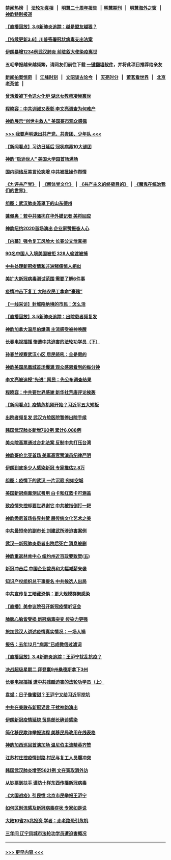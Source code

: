 #### [禁闻热榜](热点新闻.md?=0)  &nbsp;&nbsp;|&nbsp;&nbsp; [法轮功真相](https://github.com/gfw-breaker/truth/blob/master/README.md?=0) &nbsp;&nbsp;|&nbsp;&nbsp; [明慧二十周年报告](https://github.com/gfw-breaker/mh-reports/blob/master/README.md?=0) &nbsp;&nbsp;|&nbsp;&nbsp;[明慧期刊](https://github.com/gfw-breaker/mh-qikan) &nbsp;&nbsp;|&nbsp;&nbsp; [明慧海外之窗](https://github.com/gfw-breaker/mh-news/blob/master/README.md?=0) &nbsp;&nbsp;|&nbsp;&nbsp; [神韵特别报道](https://github.com/gfw-breaker/mh-news/blob/master/shenyun.md?=0)
#### [【直播回放】3.6新肺炎追踪：越是盟友越狠？](../pages/nf4514/n11920274.md?t=03070302) 
#### [【持续更新3.6】川普签署冠状病毒支出法案](../pages/nf4514/n11919043.md?t=03070302) 
#### [伊朗暴增1234例武汉肺炎 前驻叙大使染疫离世](../pages/nf4514/n11919807.md?t=03070302) 
#### 五毛举报越来越频繁，请网友们前往下载 [一键翻墙软件](https://github.com/gfw-breaker/ssr-accounts)，并将此项目推荐给亲友
#### [新闻拍案惊奇](https://github.com/gfw-breaker/banned-news/blob/master/pages/link4.md) &nbsp;&nbsp;|&nbsp;&nbsp; [江峰时刻](https://github.com/gfw-breaker/banned-news/blob/master/pages/link4.md) &nbsp;&nbsp;|&nbsp;&nbsp; [文昭谈古论今](https://github.com/gfw-breaker/banned-news/blob/master/pages/link4.md) &nbsp;&nbsp;|&nbsp;&nbsp; [天亮时分](https://github.com/gfw-breaker/banned-news/blob/master/pages/link4.md) &nbsp;&nbsp;|&nbsp;&nbsp; [萧茗看世界](https://github.com/gfw-breaker/banned-news/blob/master/pages/link4.md) &nbsp;&nbsp;|&nbsp;&nbsp; [北京老茶馆](https://github.com/gfw-breaker/banned-news/blob/master/pages/link4.md) &nbsp;&nbsp;|&nbsp;&nbsp; 
#### [曾活着被下令送火化炉 湖北女教师凄惨离世](../pages/nf4514/n11917920.md?t=03070302) 
#### [程晓容：中共训诫又表彰 李文亮调查为何难产](../pages/nf4514/n11919652.md?t=03070302) 
#### [神韵展示“创世主救人” 美国哥市观众感佩](../pages/nf4514/n11919395.md?t=03070302) 
#### [>>> 我要声明退出共产党、共青团、少年队 <<<](https://github.com/begood0513/goodnews/blob/master/quit/letter.md) 
#### [【新闻看点】习访日延后 冠状病毒10大谜团](../pages/nf4514/n11918067.md?t=03070302) 
#### [神韵“启迪世人” 美国大学园首场满场](../pages/nf4514/n11919463.md?t=03070302) 
#### [国内网络反美言论突增 中共被批操作舆情](../pages/nf4514/n11919024.md?t=03070302) 
#### [《九评共产党》](https://github.com/begood0513/9ping.md/blob/master/README.md) &nbsp;|&nbsp; [《解体党文化》](../../../../jtdwh.md/blob/master/README.md)  &nbsp;|&nbsp; [《共产主义的终极目的》](../../../../gczydzjmd.md/blob/master/README.md) &nbsp;|&nbsp; [《魔鬼在统治我们的世界》](../../../../mgztzwmdsj.md/blob/master/README.md) 
#### [组图：武汉肺炎笼罩下的山东德州](../pages/nf4514/n11918589.md?t=03070302) 
#### [蓬佩奥：若中共骚扰在华外媒记者 美将回应](../pages/nf4514/n11918836.md?t=03070302) 
#### [神韵纽约2020首场演出 企业家赞振奋人心](../pages/nf4514/n11918762.md?t=03070302) 
#### [【内幕】强令复工风险大 长春公文泄真相](../pages/nf4514/n11915640.md?t=03070302) 
#### [90名中国人入境美国被拒 328人偷渡被捕](../pages/nf4514/n11918378.md?t=03070302) 
#### [中共处理新冠疫情和非洲猪瘟惊人相似](../pages/nf4514/n11918081.md?t=03070302) 
#### [美扩大新冠病毒测试范围 需要了解6件事](../pages/nf4514/n11917886.md?t=03070302) 
#### [疫情冲击下复工 大陆农民工拿命“豪赌”](../pages/nf4514/n11917863.md?t=03070302) 
#### [【一线采访】封城陷绝境的市民：怎么活](../pages/nf4514/n11917765.md?t=03070302) 
#### [【直播回放】3.5新肺炎追踪：出院患者频复发](../pages/nf4514/n11917459.md?t=03070302) 
#### [神韵加拿大温尼伯爆满 主流感受被神唤醒](../pages/nf4514/n11917492.md?t=03070302) 
#### [长春电视插播 惨遭中共迫害的法轮功学员（下）](../pages/nf4514/n11900218.md?t=03070302) 
#### [孙春兰视察武汉小区 居民怒吼：全是假的](../pages/nf4514/n11916833.md?t=03070302) 
#### [神韵美国凤凰城首场爆满 观众感恩看到的每分钟](../pages/nf4514/n11917165.md?t=03070302) 
#### [李文亮被追授“先进” 网民：先公布调查结果](../pages/nf4514/n11916903.md?t=03070302) 
#### [程晓容：中共要世界感谢 新华社荒唐评论挨轰](../pages/nf4514/n11916222.md?t=03070302) 
#### [【新闻看点】疫情危机刚开始？习近平五大短板](../pages/nf4514/n11915146.md?t=03070302) 
#### [出院者频复发 武汉方舱医院暂停出院手续](../pages/nf4514/n11915322.md?t=03070302) 
#### [韩国武汉肺炎新增760例 累计6,088例](../pages/nf4514/n11916869.md?t=03070302) 
#### [美众院高票通过台北法案 反制中共打压台湾](../pages/nf4514/n11915911.md?t=03070302) 
#### [神韵哥伦比亚首场 美军高官赞演员纪律严明](../pages/nf4514/n11916480.md?t=03070302) 
#### [伊朗到底多少人感染新冠 专家推估2.8万](../pages/nf4514/n11916156.md?t=03070302) 
#### [组图：疫情下的武汉 一片沉寂 宛如空城](../pages/nf4514/n11914758.md?t=03070302) 
#### [美国新冠病毒测试费用 白卡和红蓝卡可涵盖](../pages/nf4514/n11915595.md?t=03070302) 
#### [致疫情失控却要世界谢它 中共被指倒打一耙](../pages/nf4514/n11915738.md?t=03070302) 
#### [神韵悉尼首场各界共赞 展传统文化艺术之美](../pages/nf4514/n11915639.md?t=03070302) 
#### [中共最短命的副市长 刘建武所涉迫害案例](../pages/nf4514/n11915623.md?t=03070302) 
#### [武汉一新冠肺炎患者出院后死亡 消息被删](../pages/nf4514/n11915512.md?t=03070302) 
#### [神韵重返林肯中心 纽约州近百政要致贺(五)](../pages/nf4514/n11912475.md?t=03070302) 
#### [新冠冲击后 中国企业裁员和大幅减薪来袭](../pages/nf4514/n11915404.md?t=03070302) 
#### [知识产权组织总干事提名 中共候选人出局](../pages/nf4514/n11915273.md?t=03070302) 
#### [中共宣传复工暗藏恐惧：更大规模群聚感染](../pages/nf4514/n11915082.md?t=03070302) 
#### [【直播】美参议院召开新冠疫情听证会](../pages/nf4514/n11913042.md?t=03070302) 
#### [肺脾心脑皆受损 新冠病毒突变 传染力更强](../pages/nf4514/n11914921.md?t=03070302) 
#### [旅加武汉人讲述疫情真实情况：一场人祸](../pages/nf4514/n11913264.md?t=03070302) 
#### [报告：去年12月“病毒”已成微信过滤词](../pages/nf4514/n11913654.md?t=03070302) 
#### [【直播回放】3.4新肺炎追踪：王沪宁扰乱抗疫？](../pages/nf4514/n11914571.md?t=03070302) 
#### [决战超级星期二 拜登赢9州桑德斯拿下3州](../pages/nf4514/n11913752.md?t=03070302) 
#### [长春电视插播 遭中共残酷迫害的法轮功学员（上）](../pages/nf4514/n11889606.md?t=03070302) 
#### [袁斌：日子像蜜甜？王沪宁又给习近平挖坑](../pages/nf4514/n11913824.md?t=03070302) 
#### [中共在美散布新冠谣言 干扰神韵演出](../pages/nf4514/n11910744.md?t=03070302) 
#### [伊朗新冠疫情延烧 贸易部长确诊感染](../pages/nf4514/n11914152.md?t=03070302) 
#### [简化移民欺诈举报流程 美移民局改用在线表格](../pages/nf4514/n11913020.md?t=03070302) 
#### [神韵加西巡回首演加场 温尼伯主流精英齐赞](../pages/nf4514/n11914222.md?t=03070302) 
#### [江苏村庄控疫情封路 村民与复工人员爆冲突](../pages/nf4514/n11913885.md?t=03070302) 
#### [韩国武汉肺炎增至5621例 文在寅取消外访](../pages/nf4514/n11913777.md?t=03070302) 
#### [从钞票到扶手 谨防十样东西传播新冠病毒](../pages/nf4514/n11913125.md?t=03070302) 
#### [《大国战疫》引民愤 北京市民举报王沪宁](../pages/nf4514/n11913352.md?t=03070302) 
#### [如何区别流感及新冠病毒症状 专家如是说](../pages/nf4514/n11913170.md?t=03070302) 
#### [大陆10省25兆投资 学者：走老路恐引危机](../pages/nf4514/n11912861.md?t=03070302) 
#### [三年间 辽宁凤城市法轮功学员遭迫害概况](../pages/nf4514/n11907497.md?t=03070302) 

----
#### [ >>> 更早内容 <<< ](../indexes/nf4514-earlier.md)
